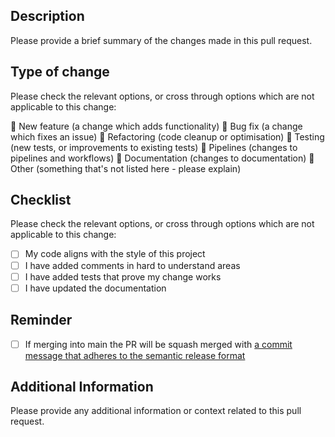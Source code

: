 <!-- markdownlint-disable MD041 -->
<!-- Use the following icons: Checked ✅ / Unchecked: 🔲 --> 
<!-- To cross through text ~~surround it in double tildes like this~~ --> 

## Description

Please provide a brief summary of the changes made in this pull request.

## Type of change

Please check the relevant options, or cross through options which are not applicable to this change:

🔲 New feature (a change which adds functionality)
🔲 Bug fix (a change which fixes an issue)
🔲 Refactoring (code cleanup or optimisation)
🔲 Testing (new tests, or improvements to existing tests)
🔲 Pipelines (changes to pipelines and workflows)
🔲 Documentation (changes to documentation)
🔲 Other (something that's not listed here - please explain)

## Checklist

Please check the relevant options, or cross through options which are not applicable to this change:

- [ ] My code aligns with the style of this project
- [ ] I have added comments in hard to understand areas
- [ ] I have added tests that prove my change works
- [ ] I have updated the documentation

## Reminder

- [ ] If merging into main the PR will be squash merged with [a commit message that adheres to the semantic release format](https://github.com/semantic-release/semantic-release/tree/master?tab=readme-ov-file#commit-message-format)

## Additional Information

Please provide any additional information or context related to this pull request.
